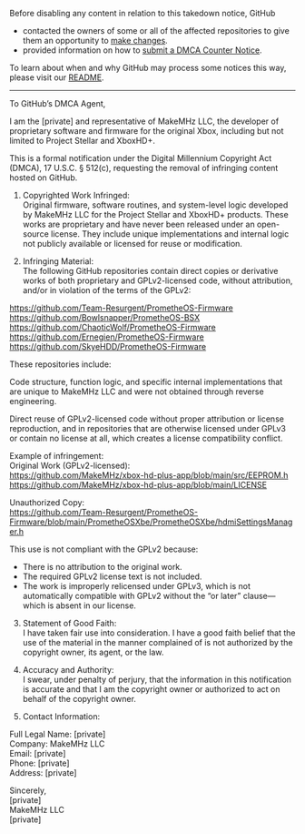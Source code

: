 Before disabling any content in relation to this takedown notice, GitHub
- contacted the owners of some or all of the affected repositories to give them an opportunity to [make changes](https://docs.github.com/en/github/site-policy/dmca-takedown-policy#a-how-does-this-actually-work).
- provided information on how to [submit a DMCA Counter Notice](https://docs.github.com/en/articles/guide-to-submitting-a-dmca-counter-notice).

To learn about when and why GitHub may process some notices this way, please visit our [README](https://github.com/github/dmca/blob/master/README.md#anatomy-of-a-takedown-notice).

---

To GitHub’s DMCA Agent,  
  
I am the [private] and representative of MakeMHz LLC, the developer of proprietary software and firmware for the original Xbox, including but not limited to Project Stellar and XboxHD+.  
  
This is a formal notification under the Digital Millennium Copyright Act (DMCA), 17 U.S.C. § 512(c), requesting the removal of infringing content hosted on GitHub.  
  
1. Copyrighted Work Infringed:  
Original firmware, software routines, and system-level logic developed by MakeMHz LLC for the Project Stellar and XboxHD+ products. These works are proprietary and have never been released under an open-source license. They include unique implementations and internal logic not publicly available or licensed for reuse or modification.  
  
2. Infringing Material:  
The following GitHub repositories contain direct copies or derivative works of both proprietary and GPLv2-licensed code, without attribution, and/or in violation of the terms of the GPLv2:  
  
https://github.com/Team-Resurgent/PrometheOS-Firmware  
https://github.com/Bowlsnapper/PrometheOS-BSX  
https://github.com/ChaoticWolf/PrometheOS-Firmware  
https://github.com/Ernegien/PrometheOS-Firmware  
https://github.com/SkyeHDD/PrometheOS-Firmware  
  
These repositories include:  
  
Code structure, function logic, and specific internal implementations that are unique to MakeMHz LLC and were not obtained through reverse engineering.  
  
Direct reuse of GPLv2-licensed code without proper attribution or license reproduction, and in repositories that are otherwise licensed under GPLv3 or contain no license at all, which creates a license compatibility conflict.  
  
Example of infringement:  
Original Work (GPLv2-licensed):  
https://github.com/MakeMHz/xbox-hd-plus-app/blob/main/src/EEPROM.h  
https://github.com/MakeMHz/xbox-hd-plus-app/blob/main/LICENSE  
  
Unauthorized Copy:  
https://github.com/Team-Resurgent/PrometheOS-Firmware/blob/main/PrometheOSXbe/PrometheOSXbe/hdmiSettingsManager.h  
  
This use is not compliant with the GPLv2 because:  
- There is no attribution to the original work.  
- The required GPLv2 license text is not included.  
- The work is improperly relicensed under GPLv3, which is not automatically compatible with GPLv2 without the “or later” clause—which is absent in our license.  
  
3. Statement of Good Faith:  
I have taken fair use into consideration. I have a good faith belief that the use of the material in the manner complained of is not authorized by the copyright owner, its agent, or the law.  
  
4. Accuracy and Authority:  
I swear, under penalty of perjury, that the information in this notification is accurate and that I am the copyright owner or authorized to act on behalf of the copyright owner.  
  
5. Contact Information:  
  
Full Legal Name: [private]  
Company: MakeMHz LLC  
Email: [private]  
Phone: [private]  
Address: [private]  
  
Sincerely,  
[private]  
MakeMHz LLC  
[private]  
